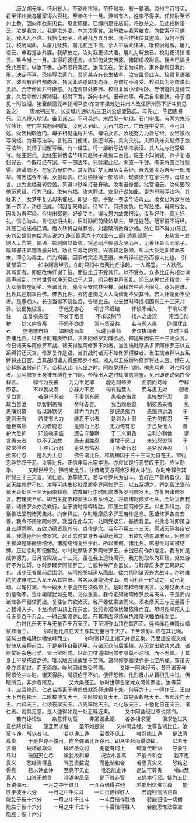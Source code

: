 <!-- { "loadSidebar": true } -->
　　唐龙朔元年。怀州有人。至潞州市猪。至怀州卖。有一豶猪。潞州三百钱买。将至怀州卖与屠家得六百钱。至年冬十一月。潞州有人。姓李不得字。任校尉至怀州上番。因向市欲买肉食。见此豶猪。已缚四足在店前。将欲杀之。见此校尉语云。汝是我女儿。我是汝外婆。本为汝家贫。汝母数从我索粮食。为数索不可供足。我大儿不许。我怜汝母子。私避儿与五斗米。我今作猪偿其盗债。汝何不救我。校尉闻此。从屠儿赎猪。屠儿初之不信。余人不解此猪语。唯校尉得解。屠儿语云。审若是汝外婆。我解放之。汝对我更请共语。屠儿为解放已。校尉更请猪语云。某今当上一月。未得将婆还舍。未知何处安置婆。猪即语校尉言。我今已隔世受此恶形。纵汝下番。亦不须将我还。汝母见在。汝复为校尉。家乡眷属见我此形。决定不喜。恐损辱汝家门。吾闻某寺有长生猪羊。汝安置吾此寺。校尉复语猪言。婆若有验自预向寺。猪闻此语遂即走向寺。寺僧初不肯受。校尉具为寺僧说此灵验。合寺僧闻并怀惭愍。为造舍屏处安置。校尉复留小毡令卧。寺僧道俗竞施饮食。久后寺僧并解猪语。校尉下番。辞向本州。报母此事。母后自来看猪。母子相见一时泣泪。猪至麟德元年犹闻平安(东宫率梁难迪并州人改任怀州郭下折冲具见说之)
　　唐龙朔三年。长安城内通轨坊三卫刘公信妻陈氏。母先亡。陈因患暴死。见人将入地狱。备见诸苦。不可具述。末后见一地狱。石门牢固。有两大鬼形容伟壮。守门左右怒目嗔陈。汝何人到此。见石门忽开。亡母在中受苦。不可具述。受苦稍歇近门。母子相见遥得共语。母语女言。汝还努力为吾写经。女咨娘欲写何经。为吾写法华。言讫石门便闭。陈还得苏。具向夫说。夫即凭妹夫赵师子欲写法华。其师子旧解写经。有一经生。将一部新写法华未装潢。其人先与他受雇写。经主姓范。此经生将他法华转向赵师子处贸二百钱。施主不知贸钱。师子复语妇兄云。今既待经在家。有一部法华。兄赎取此经。向直一千钱。陈夫将四百钱赎得。装潢周讫。在家为母供养。其女陈后梦见母从女索经。吾先遣汝为吾写一部法华。何因迄今不得。女报母言。已为娘赎得一部法华。现装潢了在家供养。母语女言。止为此经吾转受苦。冥道中狱卒打吾脊破。汝看吾身瘦。狱官语云。汝何因取他范家经。将为己经。汝何有福。汝大罪过。女见母说如此。更为母别写法华。其经未了。女梦中复见母来催经。即见一僧。手捉一卷法华语母云。汝女已为汝写经第一卷了。功德已成。何因复来敦逼。待写了。何须匆急。后写经成。母来报女。因汝为吾写经。今得出冥道。好处受生。得汝恩力故来报汝。汝当好住。善为妇礼。信心为本。言讫悲泪共别。后时勘问前赎法华主。果是姓范。范家虽不得经。其经已成施福已满。后人转贸自得罪咎。刘妻赎所微得少福。然亡母不得力(陈氏夫刘公信具向拾遗自说之)
诤讼篇第六十六(此有二部)
述意部第一
　　夫慈言一发则人天含笑。鄙语一彰则幽显皆嗔。将恐闻声传恶永隔心目。见善怀亲长同赤子。既知邪正异踪善恶分路。劝止三毒之凶言。兴善和之敬顺。所以大圣之训修本去末。即心为毒主。口为祸器。因事成灾沿流恶道。未有诤讼违形而存大化也。
引证部第二
　　如中阿含经云。尔时只桓中有两比丘诤起。一人骂詈。一人默然。其骂詈者。即便改悔忏谢于彼。而彼比丘不受其忏。以不受故。众多比丘共相劝谏高声闹乱。尔时世尊以净天耳过于人耳。闻只桓中声闹乱。闻已从禅觉还精舍。于大众前敷座而坐。告诸比丘。我今至安陀林坐禅。闻精舍中高声闹乱。竟为是谁。比丘具述前事白佛。佛告比丘。云何愚痴之人人向悔谢不受其忏。若人忏谢而不受者。是愚痴人。长夜当得不饶益苦。告诸比丘。过去世时释提桓因有三十三天共诤。说偈教诫言。
　　于他无害心　　嗔亦不缠结
　　怀恨不经久　　于嗔以不住
　　虽复嗔恚盛　　不发于粗言
　　不求彼制节　　扬人之虚短
　　常当自防护　　以义内省察
　　不怒不亦虚　　常与贤圣共
　　若与恶人俱　　刚强犹山石
　　盛恚能自持　　如制逸马车
　　我说为善师　　非谓执绳者
　　尔时世尊告诸比丘。过去世时有天帝释。共天阿修罗对阵欲战。释提桓因语三十三天众言。今日诸天与阿修罗军战。诸天得胜阿修罗不如者。当生擒毗摩质多罗阿修罗王以五系缚将还天宫。修罗复作是语。当其战时诸天不如修罗得胜者。当生擒帝释以五系缚将还自宫。当其战时诸天得胜修罗不如。诸天以五系缚阿修罗将还天宫。缚在天帝释断法殿前门下。帝释从此门入出之时。阿修罗缚在门侧。嗔恚骂詈。时帝释御者。见阿修罗王身被五缚在于门侧。帝释出入之时辄嗔恚骂詈。见已即便说偈白帝释言。
　　释今为畏彼　　为力不足耶
　　能忍阿修罗　　面前而骂辱
　　帝释即答。
　　不以畏故忍　　亦非力不足
　　何有黠慧人　　而与愚夫对
　　御者复白言。
　　若但行忍者　　于事则有阙
　　愚痴者当言　　畏怖故行忍
　　是故当苦治　　以智制愚痴
　　帝释答言。
　　我当观察彼　　制彼愚夫者
　　见愚嗔炽盛　　智以静默伏
　　非力而为力　　是彼愚痴力
　　愚痴违远法　　于道则无有
　　若使有大力　　能忍于劣者
　　是则为上忍　　无力何有忍
　　于他极骂辱　　大力者能忍
　　是则为上忍　　无力何有忍
　　于己及他人　　善护大恐怖
　　知彼嗔恚盛　　还自守静默
　　于二义俱备　　自利亦利他
　　谓言愚夫者　　以不见法故
　　愚夫谓胜忍　　重增于恶口
　　未知忍彼骂　　于彼常得胜
　　于胜已行忍　　是名恐怖忍
　　于等者行忍　　是名忍诤忍
　　于劣者行忍　　是名为上忍
　　佛告诸比丘。释提桓因于三十三天为自在王。常行忍辱赞叹于忍。汝等比丘。正信非家出家学道。亦应如是行忍赞叹于忍。应当勤学。
　　又起世经云。佛告诸比丘。往昔诸天与阿修罗起大斗战。尔时帝释告其所领三十三天言。诸仁者。汝等诸天。若与修罗共为战斗。宜好庄严善持器仗。若诸天胜修罗不如。汝等可共生捉毗摩质多罗阿修罗王。以五系缚之。将到善法堂前诸天会处三十三天闻帝释命。依教奉行尔时毗摩质多罗阿修罗王。亦复告诸修罗言。若诸天不如。即当生捉帝释天王以五系缚之。将诣诸阿修罗七头。会处立置我前。诸修罗众亦受教行。当于彼时帝释得胜。即便生捉阿修罗王。以五系缚之。将诣善法堂前诸天集处。向帝释立。尔时毗摩质多罗王若作是念。愿诸修罗各自安善。我今不用诸阿修罗。我当在此与天一处同受娱乐。甚适我意。兴此念时即见自身五缚悉解。五欲功德皆现其前。或作是念。我今不用三十三天。愿诸天等各自安善。我愿还归阿修罗宫。起此念时其身五系即还缚之。五欲功德忽即散灭。阿修罗王有如是等微细结缚。诸魔结缚复细于此。所以者何。诸比丘。邪思惟时即被结缚。正忆念时即便解脱。尔时毗摩质多罗阿修罗王。未战已前作如是念。我有如是威神德力。日月宫殿及三十三天。虽在我上运转周行。我力能取以为耳珰。处处游行不为妨碍。尔时罗睺罗阿修罗王。自服种种严身器仗。与鞞摩质多罗王踊跃幻化。诸小王眷属前后围绕。从阿修罗城道从而出。欲共忉利诸天兴大战斗。尔时难陀忧波难陀二大龙王从其宫出。各各以身绕须弥山。周回七匝一时动之。动已复动。以尾打海。令一段水上于虚空在须弥顶上。是时帝释告诸天言。汝等见此大地如是动不。空中叆叇犹如云雨。又似重雾。我今定知诸阿修罗欲与天斗。于是海内诸龙各严器仗而出。复往告六欲诸天。各严器仗乘空而来。须夜摩天王与无量百千万数诸天子。下至须弥山顶上在东面。竖纯青难降伏幡依峰而立。尔时兜率陀天王与无量百千万众。一时云集须弥山顶。在其南面竖纯黄色难降伏幡依峰而立。
　　尔时化乐天王与无量百千万天子。下至须弥山顶在其西面。竖纯赤色难降伏幡依峰而立。
　　尔时他化自在天王与其无量百千天子。下至须弥山顶在其北面。竖纯白色难降伏幡依峰而立。
　　尔时帝释见上诸天并皆云集。乃至虚空夜叉咸皆随从帝释前立。于是帝释自着铠甲。与诸天众前后围绕。从天宫出欲共大战。诸器仗等杂色可爱。皆七宝所成。以此刀仗遥掷阿修罗身莫不洞彻。而不为害。于其身上不见疮痕之迹。唯以触因缘故受于苦痛。诸阿修罗器仗亦是七宝所成。穿诸天身亦皆彻过。而无瘢痕。唯触因缘故受苦痛。
　　又增一阿含经云。昔日诸天与阿须伦共斗时。诸天得胜。阿须伦王不如。便怀恐怖。化形极小从藕根孔中过。佛眼所见。非余者所及。
　　又大集经云。尔时世尊告诸龙众阿修罗言。汝等莫斗。应当修忍。仁者若能离于嗔怒成就忍辱速得十处。何等为十。一得作王。王四天下自在轮王。二毗楼博叉天王。三毗楼勒叉天王。四提头赖吒天王。五毗沙门天王。六释天王。七须夜摩天王。八兜率陀天王。九化乐天王。十他化自在天王。诸仁者。若具足忍。是人速得如是十处忍辱近果。
　　又中阿含经世尊说颂曰。
　　若有诤论议　　杂意怀功高
　　非圣毁此德　　各各相求便
　　但求他过失　　意欲降伏彼
　　便互而求胜　　圣不如是说
　　又中阿含经。世尊告诸比丘。汝莫斗诤。所以者何。
　　若以诤止诤　　至竟不见止
　　唯忍能止诤　　是法真尊贵
　　于是世尊不悦可。拘舍弥诸比丘诤已。即从坐起而说颂曰。
　　以若干言语　　破坏最尊众
　　破坏圣众时　　无能有诃止
　　碎身至断命　　夺象牛马财
　　破国灭亡尽　　彼犹故和解
　　况汝小言骂　　不能令和合
　　若不思真义　　怨结焉得息
　　骂詈责数说　　而能制和合
　　若思真实义　　怨结必得息
　　若以诤止诤　　至竟不见止
　　唯忍能止诤　　是法可尊贵
　　嗔向慧真人　　口说无赖言
　　诽谤牟尼圣　　是下贱非智
　　又佛本行经。佛为五比丘说偈云。
　　一月之中千过斗　　一斗百倍得胜他
　　若能归信佛世尊　　能胜于彼十六分
　　一月之中千过斗　　一斗百倍得胜人
　　若能归信法正真　　能胜于彼十六分
　　一月之中千过斗　　一斗百倍得胜他
　　若能归信一切僧　　能胜于彼十六分
　　一月之中千过斗　　一斗百倍得胜人
　　若能思惟法性空　　能胜于彼十六分
